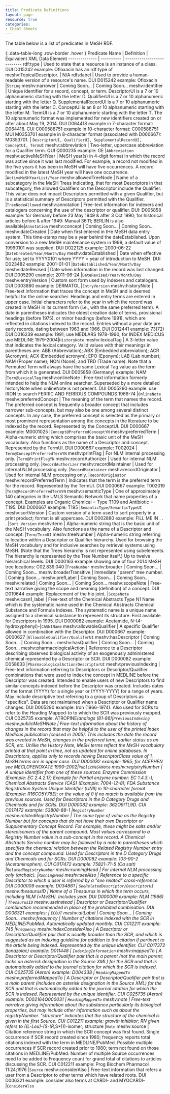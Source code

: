 ```yaml
---
title: Predicate Definitions
layout: page
resource: true
categories:
- Cheat Sheets
---
```


The table below is a list of predicates in MeSH RDF.

{:.data-table-long .row-border .hover }
Predicate Name | Definition | Equivalent XML Data Element
-------------- | ---------- | ---------------------------
rdf:type | Used to state that a resource is an instance of a class. DUI D015242 example: Ofloxacin has an rdf:type of meshv:TopicalDescriptor. | N/A
rdfs:label | Used to provide a human-readable version of a resource's name. DUI D015242 example: Ofloxacin |```String```
meshv:narrower | Coming Soon... | Coming Soon...
meshv:identifier | Unique identifier for a record, concept, or term. DescriptorUI is a 7 or 10 alphanumeric starting with the letter D. QualifierUI is a 7 or 10 alphanumeric starting with the letter Q. SupplementalRecordUI is a 7 or 10 alphanumeric starting with the letter C. ConceptUI is an 8 or 10 alphanumeric starting with the letter M. TermUI is a 7 or 10 alphanumeric starting with the letter T. The 10 alphanumeric format was implemented for new identifiers created on or after about May 19, 2014. DUI D064418 example in 7-character format: D064418. CUI C000588751 example in 10-character format: C000588751 MUI M0353701 example in 8-character format (associated with D000667): M0353701. | ```DescriptorUI, QualifierUI, SupplementalRecordUI, ConceptUI, TermUI```
meshv:abbreviation | Two-letter, uppercase abbreviation for a Qualifier term. QUI Q000235 example: GE |```Abbreviation```
meshv:activeMeSHYear | MeSH year(s) in 4-digit format in which the record was active since it was last modified. For example, a record not modified in the five years it has been in MeSH will have five occurrences. A record modified in the latest MeSH year will have one occurrence. |```ActiveMeSHYearList/Year```
meshv:allowedTreeNode | Name of a subcategory in the MeSH Trees indicating, that for most Descriptors in that subcategory, the allowed Qualifiers on the Descriptor include the Qualifier. This value does not impact Descriptors permitted with a given Qualifier, but is a statistical summary of Descriptors permitted with the Qualifier. |```TreeNodeAllowed```
meshv:annotation | Free-text information for indexers and catalogers concerning the use of the descriptor or qualifier. DUI: D005858 example: for Germany before 23 May 1949 & after 3 Oct 1990; for historical articles before & after 1949: Manual 36.11; BERLIN is also available|```Annotation```
meshv:concept | Coming Soon... | Coming Soon...
meshv:dateCreated | Date when first entered in tHe MeSH data entry system. This time-stamp may be a year behind the dateEstablished. Upon conversion to a new MeSH maintenance system in 1999, a default value of 19990101 was supplied. DUI D022125 example: 2000-06-22 |```DateCreated/Year/Month/Day```
meshv:dateEstablished | Date when effective for use; set to YYYY0101 where YYYY = year of introduction to MeSH. DUI D023482 example: 2001-01-01 |```DateEstablished/Year/Month/Day```
meshv:dateRevised | Date when information in the record was last changed. DUI D005290 example: 2011-06-24 |```DateRevised/Year/Month/Day```
meshv:entryVersion | Custom sort form used by indexers and catalogers. DUI D003880 example: DERMATOL |```EntryVersion```
meshv:historyNote | Free-text information that traces the concept in MeSH and is deemed helpful for the online searcher. Headings and entry terms are entered in upper case. Initial characters refer to the year in which the record was created in MeSH in its current form (i.e., with the same preferred term). A date in parentheses indicates the oldest creation date of terms, provisional headings (before 1975), or minor headings (before 1991), which are reflected in citations indexed to the record. Entries without a year date are early records, dating between 1963 and 1966. DUI D012441 example: 73(72) DUI D016239 example: 1991; use MEDLARS 1978-1990; for INDEX MEDICUS use MEDLINE 1979-2004|```HistoryNote```
meshv:lexicalTag | A 3-letter value that indicates the lexical category.  Valid values with their meanings in parentheses are: ABB (Abbreviation); ABX (Embedded abbreviation); ACR (Acronym); ACX (Embedded acronym); EPO (Eponym); LAB (Lab number); NAM (Proper name); NON (None); and TRD (Trade name). Note that a Permuted Term will always have the same Lexical Tag value as the term from which it is generated. DUI D005858 (Germany) example: NAM |```Term@LexicalTag```
meshv:onlineNote | Free-text information formerly intended to help the NLM online searcher. Superseded by a more detailed historyNote when onlineNote is not present. DUI D005290 example: use IRON to search FERRIC AND FERROUS COMPOUNDS 1966-74 |```OnlineNote```
meshv:preferredConcept | The meaning of the term that names the record. The preferred concept is frequently a broader concept that includes narrower sub-concepts, but may also be one among several distinct concepts. In any case, the preferred concept is selected as the primary or most prominent representation among the concepts in the literature to be indexed by the record. Represented by the ConceptUI. DUI D000667 example: M0001025 |```Concept@PreferredConceptYN```
meshv:preferredTerm | Alpha-numeric string which comprises the basic unit of the MeSH vocabulary. Also functions as the name of a Descriptor and concept. Represented by the TermUI. DUI D000667 example: T002024 | ```Term@ConceptPreferredTermYN```
meshv:printFlag | For NLM internal processing only. |```Term@PrintFlagYN```
meshv:recordAuthorizer | Used for internal NLM processing only. |```RecordAuthorizer```
meshv:recordMaintainer | Used for internal NLM processing only. |```RecordMaintainer```
meshv:recordOriginator | Used for internal NLM processing only. |```RecordOriginator```
meshv:recordPreferredTerm | Indicates that the term is the preferred term for the record. Represented by the TermUI. DUI D000667 example: T002019 |```Term@RecordPreferredTermYN```
meshv:semanticType | One of approximately 140 categories in the UMLS Semantic Network that name properties of a concept. Examples are Organic Chemical = Type T109 and Antibiotic = T195. DUI D000667 example: T195 |```SemanticType/SemanticTypeUI```
meshv:sortVersion | Custom version of a term used to sort properly in a print product; format is all uppercase. DUI D002880 example:  FILL ME IN . . .  |```Sort Version```
meshv:term | Alpha-numeric string that is the basic unit of the MeSH vocabulary. Also functions as the name of a Descriptor and concept. |```Term/TermUI```
meshv:treeNumber | Alpha-numeric string referring to location within a Descriptor or Qualifier hierarchy. Used for browsing the MeSH vocabulary and for inclusive searches by retrieval systems using MeSH. (Note that the Trees hierarchy is not represented using subelements. The hierarchy is represented by the Tree Number itself.) Up to twelve hierarchical levels. DUI D000163 example showing one of four 2014 MeSH tree locations: C02.839.040 |```TreeNumber```
meshv:broader | Coming Soon... | Coming Soon...
meshv:broaderTransitive | Immediate "parent" tree number. | Coming Soon...
meshv:prefLabel | Coming Soon... | Coming Soon...
meshv:related | Coming Soon... | Coming Soon...
meshv:scopeNote | Free-text narrative giving the scope and meaning (definition) of a concept. DUI D019644 example: Replacement of the hip joint. |```ScopeNote```
meshv:casn1_label | Free-text of the Chemical Abstracts Type N1 Name which is the systematic name used in the Chemical Abstracts Chemical Substance and Formula Indexes. The systematic name is a unique name assigned to a chemical substance to represent its structure. First available for Descriptors in 1995. DUI D000082 example: Acetamide, N-(4-hydroxyphenyl)-|```CASN1Name```
meshv:allowableQualifier | A specific Qualifier allowed in combination with the Descriptor. DUI D000667 example: Q000627 |```AllowableQualifier/QualiferUI```
meshv:hasDescriptor | Coming Soon... | Coming Soon...
meshv:hasQualifier | Coming Soon... | Coming Soon...
meshv:pharmacologicalAction | Reference to a Descriptor describing observed biological activity of an exogenously administered chemical represented by a Descriptor or SCR. DUI D000082 example: D058633 |```PharmacologicalAction/DescriptorUI```
meshv:previousIndexing | Free-text information referring to Descriptors or Descriptor/Qualifier combinations that were used to index the concept in MEDLINE before the Descriptor was created. Intended to enable users of new Descriptors to find similar concepts indexed before the Descriptor was created. Includes dates of the format (YYYY) for a single year or (YYYY-YYYY) for a range of years. May include descriptive text referring to a group of Descriptors as "specifics". Data are not maintained when a Descriptor or Qualifier name changes.  DUI D005290 example: Iron (1966-1974). Also used for SCRs to refer to the Heading Mapped-to to which the SCR was previously mapped. CUI C025735 example: ATROPINE/*analogs (81-86)|```PreviousIndexing```
meshv:publicMeSHNote | Free-text information about the history of changes in the record that may be helpful to the user of the printed Index Medicus publication (ceased in 2005). This includes the date the record was created in MeSH, changes in the preferred term, earlier status as an SCR, etc. Unlike the History Note, MeSH terms reflect the MeSH vocabulary printed at that point in time, not as updated for online databases. In Descriptors, applies only to records having DescriptorClass value of 1. MeSH terms are in upper case. DUI D000082 example: 1965; for ACEPHEN see MECLOFENOXATE 1990-2002|```PublicMeSHNote```
meshv:registryNumber | A unique identifier from one of these sources: Enzyme Commission (Example: EC 2.4.2.17; Example for Partial enzyme number: EC 1.4.3.-); Chemical Abstracts Service (CAS) (Example: 7004-12-8); FDA Substance Registration System Unique Identifier (UNII) in 10-character format (Example: R16CO5Y76E); or the value of 0 if no match is available from the previous sources. Used for Descriptors in the D Category Drugs and Chemicals and for SCRs. DUI D000082 example: 362O9ITL9D. CUI C017472 example: 53808-88-1 |```RegistryNumber```
meshv:relatedRegistryNumber | The same type of value as the Registry Number but for concepts that do not have their own Descriptor or Supplementary Concept Record. For example, these might be salts and/or stereoisomers of the parent compound. Most values correspond to a Registry Number value in a sub-concept in the record. A Chemical Abstracts Service number may be followed by a note in parentheses which specifies the chemical relation between the Related Registry Number entry and the concept compound. Used for Descriptors in the D Category Drugs and Chemicals and for SCRs. DUI D000082 example: 103-90-2 (Acetaminophen). CUI C017472 example: 75821-71-5 (Ca salt) |```RelatedRegistryNumber```
meshv:runningHead | For internal NLM processing only (archaic). |```RunningHead```
meshv:seeAlso | Reference to a specific Descriptor to which a user is referred by a "see related" cross-reference. DUI D000009 example: D034861 | ```SeeRelatedDescriptor/DescriptorUI```
meshv:thesaurusID | Name of a Thesaurus in which the term occurs, including NLM (=MeSH). Includes year. DUI D000009 example: NLM (1966) | ```ThesaurusID```
meshv:useInstead | Descriptor or Descriptor/Qualifier combination recommended in place of the prohibited combination. DUI D006321 examples: | ```ECOUT```
meshv:altLabel | Coming Soon... | Coming Soon...
meshv:frequency | Number of citations indexed with the SCR in MEDLINE/PubMed. Automatically updated monthly. CUI C012211 example: 745 |```Frequency```
meshv:indexConsiderAlso | A Descriptor or Descriptor/Qualifier pair that is usually broader than the SCR, and which is suggested as an indexing guideline for addition to the citation if pertinent to the article being indexed. Represented by the unique identifier. CUI C017372 (lonazolac) example: D011448 | ```IndexingInformation```
meshv:mappedTo | A Descriptor or Descriptor/Qualifier pair that is a parent (not the main parent; lacks an asterisk designation in the Source XML) for the SCR and that is automatically added to the journal citation for which the SCR is indexed. CUI C025735 (Aeron) example: D004338 | ```HeadingMappedTo```
meshv:preferredMappedTo | A Descriptor or Descriptor/Qualifier pair that is a main parent (includes an asterisk designation in the Source XML) for the SCR and that is automatically added to the journal citation for which the SCR is indexed. Represented by the unique identifier. CUI C025735 (Aeron) example: D002164Q000031 | ```HeadingMappedTo```
meshv:note | Free-text narrative giving information about the substance particularly its biological properties, but may include other information such as about the registryNumber. "structure" indicates that the structure of the chemical is given in the first Source. CUI C012211 example: growth inhibitor; RN given refers to ((L-Leu)-(S-(R*,S*)))-isomer; structure  |```Note```
meshv:source | Citation reference string in which the SCR concept was first found. Single occurrence if SCR record created since 1980; frequency reports total citations indexed with the term in MEDLINE/PubMed. Possible multiple occurrences if SCR record created prior to 1980; term not found on those citations in MEDLINE/PubMed. Number of multiple Source occurrences need to be added to Frequency count for grand total of citations to articles discussing the SCR. CUI C012211 example: Prog Biochem Pharmacol 11:24;1976 |```Source```
meshv:considerAlso | Free-text information that refers a user from a Descriptor to other terms which have related roots. DUI D006321 example: consider also terms at CARDI- and MYOCARDI- |```ConsiderAlso```
